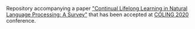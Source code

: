 Repository accompanying a paper ["Continual Lifelong Learning in Natural Language Processing: A Survey"](https://www.aclweb.org/anthology/2020.coling-main.574/) that has been accepted at [COLING 2020](https://coling2020.org/) conference.
